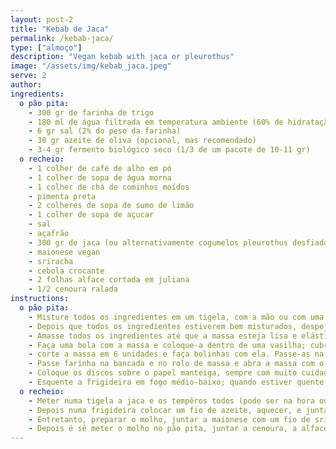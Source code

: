 ```yaml
---
layout: post-2
title: "Kebab de Jaca"
permalink: /kebab-jaca/
type: ["almoço"]
description: "Vegan kebab with jaca or pleurothus"
image: "/assets/img/kebab_jaca.jpeg"
serve: 2
author: 
ingredients: 
  o pão pita:
    - 300 gr de farinha de trigo
    - 180 ml de água filtrada em temperatura ambiente (60% de hidratação)
    - 6 gr sal (2% do peso da farinha)
    - 30 gr azeite de oliva (opcional, mas recomendado)
    - 3-4 gr fermento biológico seco (1/3 de um pacote de 10-11 gr)
  o recheio:
    - 1 colher de café de alho em pó
    - 1 colher de sopa de água morna
    - 1 colher de chá de cominhos moídos
    - pimenta preta
    - 2 colheres de sopa de sumo de limão
    - 1 colher de sopa de açucar
    - sal
    - açafrão
    - 300 gr de jaca (ou alternativamente cogumelos pleurothus desfiados)
    - maionese vegan
    - sriracha
    - cebola crocante
    - 2 folhas alface cortada em juliana
    - 1/2 cenoura ralada
instructions:
  o pão pita:
    - Misture todos os ingredientes em um tigela, com a mão ou com uma espátula
    - Depois que todos os ingredientes estiverem bem misturados, despeje o conteúdo em uma bancada (de mármore, madeira, etc)
    - Amasse todos os ingredientes até que a massa esteja lisa e elástica; recomendamos cerca de 20 minutos de amassamento
    - Faça uma bola com a massa e coloque-a dentro de uma vasilha; cubra com plástico filme ou com um pano úmido; deixe crescer por cerca 1 hora, até que a massa tenha dobrado de tamanho
    - corte a massa em 6 unidades e faça bolinhas com ela. Passe-as na farinha para evitar que grudem na bancada
    - Passe farinha na bancada e no rolo de massa e abra a massa com o rolo – seja delicado, assim a massa não grudará no rolo ou na bancada; faça discos finos, com cerca de 3 cm de espessura e 13 cm de diâmetro.
    - Coloque os discos sobre o papel manteiga, sempre com muito cuidado; deixe os discos de massa repousarem por 30 minutos, cobertos com um pano; quando for esquentá-los, comece pelo primeiro que foi modelado
    - Esquente a frigideira em fogo médio-baixo; quando estiver quente, coloque a massa virada ao contrário(lado que estava em contato com pano fica para baixo) ; vire assim que primeiras bolhas surgirem (cerca de 20-30 segundos e esquente o outro lado até que o pão esteja totalmente inflado; vire novamente
  o recheio:
    - Meter numa tigela a jaca e os tempêros todos (pode ser na hora ou deixar da noite para o dia).
    - Depois numa frigideira colocar um fio de azeite, aquecer, e juntar a jaca temparada, deixar 5 minutos, mexendo.
    - Entretanto, preparar o molho, juntar a maionese com um fio de sriracha.
    - Depois é sé meter o molho no pão pita, juntar a cenoura, a alface e a jaca.
---
```

